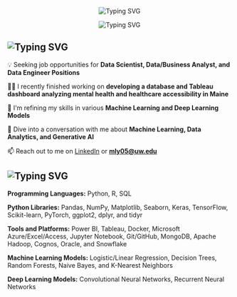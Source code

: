 <p align="center">
  <img src="https://readme-typing-svg.demolab.com?font=Righteous&size=35&pause=1000&color=B9F5FA&center=true&vCenter=true&random=false&width=435&lines=Hey+There+%F0%9F%91%8B!+I'm+Michael" alt="Typing SVG" />
</p>

<p align="center">
  <img src="https://readme-typing-svg.demolab.com?font=Righteous&size=25&pause=1000&color=F7F7F7&center=true&vCenter=true&repeat=false&random=false&width=900&lines=Deciphering+Data+by+Day%2C+Playing+Fetch+with+My+Golden+Retriever+by+Night" alt="Typing SVG" />
</p>

<!-- About Me Section -->
<h2 align="left">
  <img src="https://readme-typing-svg.demolab.com?font=Righteous&pause=1000&color=B9F5FA&vCenter=true&repeat=false&random=false&width=435&lines=About+Me" alt="Typing SVG" />
</h2>

💡 Seeking job opportunities for **Data Scientist, Data/Business Analyst, and Data Engineer Positions**

👨‍💻 I recently finished working on **developing a database and Tableau dashboard analyzing mental health and healthcare accessibility in Maine**

🔨 I'm refining my skills in various **Machine Learning and Deep Learning Models**

💬 Dive into a conversation with me about **Machine Learning, Data Analytics, and Generative AI**

📫 Reach out to me on [LinkedIn](https://www.linkedin.com/in/mly05) or **mly05@uw.edu**

<!-- Programming Languages and Tools Section -->
<h2 align="left">
  <img src="https://readme-typing-svg.demolab.com?font=Righteous&pause=1000&color=B9F5FA&vCenter=true&repeat=false&random=false&width=435&lines=Programming+Languages+and+Tools" alt="Typing SVG" />
</h2>

**Programming Languages:** Python, R, SQL

**Python Libraries:** Pandas, NumPy, Matplotlib, Seaborn, Keras, TensorFlow, Scikit-learn, PyTorch, ggplot2, dplyr, and tidyr

**Tools and Platforms:** Power BI, Tableau, Docker, Microsoft Azure/Excel/Access, Jupyter Notebook, Git/GitHub, MongoDB, Apache Hadoop, Cognos, Oracle, and Snowflake

**Machine Learning Models:** Logistic/Linear Regression, Decision Trees, Random Forests, Naive Bayes, and K-Nearest Neighbors

**Deep Learning Models:** Convolutional Neural Networks, Recurrent Neural Networks
